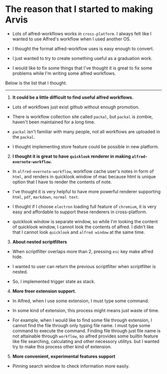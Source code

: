 # The reason that I started to making Arvis

* Lots of alfred-workflows works in `cross-platform`. I always felt like I wanted to use Alfred's workflow when I used another OS.

* I thought the format alfred-workflow uses is easy enough to convert.

* I just wanted to try to create something useful as a graduation work.

* I would like to fix some things that I've thought it is great to fix some problems while I'm writing some alfred workflows.

Below is the list that I thought.

---

1. **It could be a little difficult to find useful alfred workflows.**

* Lots of workflows just exist github without enough promotion.

* There is workflow collection site called `packal`, but `packal` is zombie, haven't been maintained for a long time.

* `packal` isn't familiar with many people, not all workflows are uploaded in the `packal`.

* I thought implementing store feature could be possible in new platform.

2. **I thought it is great to have `quicklook` renderer in making `alfred-evernote-workflow`.**

* In `alfred-evernote-workflow`, workflow cache user's notes in form of `html`, and renders in quicklook window of mac because html is unique option that I have to render the contents of note.

* I've thought it is very helpful to have more powerful renderer supporting `html`, `pdf`, `markdown`, `normal text`.

* I thought if I choose `electron` loading full feature of `chromium`, it is very easy and affordable to support these renderers in cross-platform.

* quicklook window is separate window, so while I'm looking the content of quicklook window, I cannot look the contents of alfred. I didn't like that I cannot look `quicklook` and `alfred window` at the same time.

3. **About nested scriptfilters**

* When scriptfilter overlaps more than 2, pressing `esc` key make alfred hide.

* I wanted to user can return the previous scriptfilter when scriptfilter is nested.

* So, I implemented trigger state as stack.

4. **More freer extension support.**

* In Alfred, when I use some extension, I must type some command.

* In some kind of extension, this process might means just waste of time.

* For example, when I would like to find some file through extension, I cannot find the file through only typing file name. I must type some command to execute the command. Finding file through just file name is not attainable through `workflow`, so alfred provides some builtin feature like file searching, calculating and other necessory utilitys. but I wanted try to make this process other kind of extension.

5. **More convenient, experimental features support**

* Pinning search window to check information more easily.